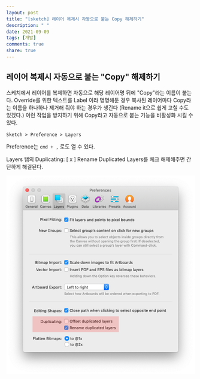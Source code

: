 ```yaml
---
layout: post
title: "[sketch] 레이어 복제시 자동으로 붙는 Copy 해제하기"
description: " "
date: 2021-09-09
tags: [개발]
comments: true
share: true
---
```



## 레이어 복제시 자동으로 붙는 "Copy" 해제하기

스케치에서 레이어를 복제하면 자동으로 해당 레이어명 뒤에 "Copy"라는 이름이 붙는다. Override를 위한 텍스트를 Label 이라 명명해둔 경우 복사된 레이어마다 Copy라는 이름을 하나하나 제거해 줘야 하는 경우가 생긴다 (Rename it으로 쉽게 고칠 수도 있겠다.) 이런 작업을 방지하기 위해 Copy라고 자동으로 붙는 기능을 비활성화 시킬 수 있다.

```
Sketch > Preference > Layers
```

Preference는 `cmd + ,` 로도 열 수 있다.

Layers 탭의 Duplicating: [ x ] Rename Duplicated Layers를 체크 해제해주면 간단하게 해결된다.

![sketch-copy-in-preferance](../@images/sketch-copy-in-preferance.png)